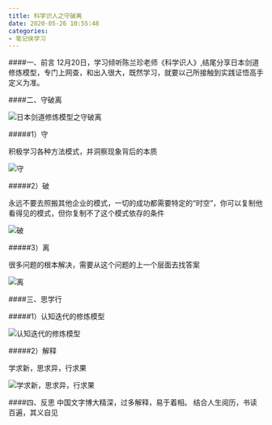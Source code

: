 ```yaml
---
title: 科学识人之守破离
date: 2020-05-26 10:55:48
categories:
- 笔记侠学习
---
```

####一、前言
12月20日，学习倾听陈兰珍老师《科学识人》,结尾分享日本剑道修炼模型，专门上网查，和出入很大，既然学习，就要以己所接触到实践证悟高手定义为准。

####二、守破离

![日本剑道修炼模型之守破离](https://upload-images.jianshu.io/upload_images/5526061-27d21c1b13ee9212.png?imageMogr2/auto-orient/strip%7CimageView2/2/w/1240)

#####1）守

积极学习各种方法模式，并洞察现象背后的本质

![守](https://upload-images.jianshu.io/upload_images/5526061-f8fb90d9a6792a38.png?imageMogr2/auto-orient/strip%7CimageView2/2/w/1240)

#####2）破

永远不要去照搬其他企业的模式，一切的成功都需要特定的“时空”，你可以复制他看得见的模式，但你复制不了这个模式依存的条件

![破](https://upload-images.jianshu.io/upload_images/5526061-a047cf5c960a700f.png?imageMogr2/auto-orient/strip%7CimageView2/2/w/1240)

#####3）离

很多问题的根本解决，需要从这个问题的上一个层面去找答案

![离](https://upload-images.jianshu.io/upload_images/5526061-2246b9fbb8643b78.png?imageMogr2/auto-orient/strip%7CimageView2/2/w/1240)

####三、思学行

#####1）认知迭代的修炼模型

![认知迭代的修炼模型](https://upload-images.jianshu.io/upload_images/5526061-e5319f479369d6f3.png?imageMogr2/auto-orient/strip%7CimageView2/2/w/1240)

#####2）解释

学求新，思求异，行求果

![学求新，思求异，行求果](https://upload-images.jianshu.io/upload_images/5526061-419730533f7505be.png?imageMogr2/auto-orient/strip%7CimageView2/2/w/1240)

####四、反思
中国文字博大精深，过多解释，易于着相。
结合人生阅历，书读百遍，其义自见
